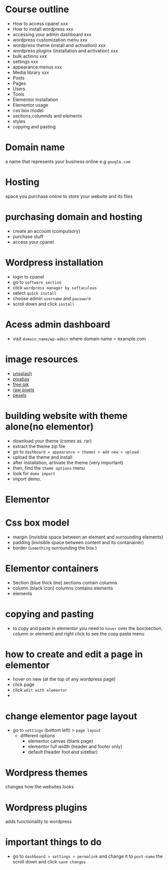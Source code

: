 # Course outline

* How to access cpanel  xxx
* How to install wordpress xxx
* accessing your admin dashboard  xxx
* wordpress customization menu xxx
* wordpress theme (install and activation) xxx
* wordpress plugins (installation and activation) xxx
* bulk actions xxx
* settings xxx
* appearance menus xxx
* Media library xxx
* Posts
* Pages
* Users
* Tools
* Elementor Installation
* Elementor usage
* css box model
* sections,columnds and elements
* styles
* copying and pasting

# Domain name

a name that represents your business online e.g `google.com`

# Hosting

space you purchase online to store your website and its files

# purchasing domain and hosting

* create an account (compulsory)
* purchase stuff
* access your cpanel

# Wordpress installation

* login to cpanel
* go to `software section`
* click `wordpress manager by softaculous`
* select `quick install`
* choose admin `username` and `password`
* scroll down and click `install`

# Acess admin dashboard

* visit `domain_name/wp-admin` where domain name = example.com


# image resources

* [unsplash](https://unsplash.com)
* [pixabay](https://pixabay.com)
* [free pik](https://freepik.com)
* [raw pixels](https://rawpixels.com)
* [pexels](https://pexels.com)


# building website with theme alone(no elementor)

* download your theme (comes as .rar)
* extract the theme zip file
* go to `dashboard > appearance > themes > add new > upload`
* upload the theme and install
* after installation, activate the theme (very important)
* then, find the `theme options` menu
* look for `demo import`
* import demo.


# Elementor

# Css box model 

* margin (invisible space between an element and surrounding elements)
* padding (invisible space between content and its contanainer)
* border (`something` surrounding the box )

# Elementor containers

* Section (blue thick line) sections contain columns
* column (black icon) columns contains elements
* elements 

# copying and pasting

* to copy and paste in elementor you need to `hover` over the box(section, column or element)
and right click to see the copy paste menu 

# how to create and edit a page in elementor

* hover on new (at the top of any wordpress page)
* click page
* click `edit with elementor`
*

# change elementor page layout

* go to `settings` (bottom left) > `page layout`
    * different options
        * elementor canvas (blank page)
        * elementor full width (header and footer only)
        * default (header foot and sidebar)

# Wordpress themes 

changes how the websites looks

# Wordpress plugins 

adds functionality to wordpress

# important things to do

* go to `dashboard > settings > permalink` and change it to `post-name` the scroll down and click `save changes` 



